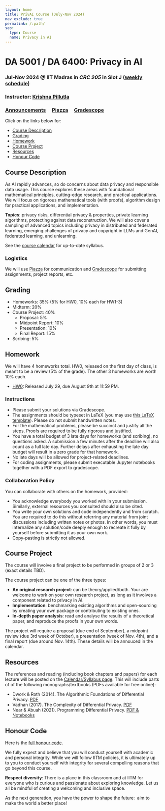 ```yaml
---
layout: home
title: PrivAI Course (July-Nov 2024)
nav_exclude: true
permalink: /:path/
seo:
  type: Course
  name: Privacy in AI
---
```


# DA 5001 / DA 6400: Privacy in AI 

### Jul-Nov 2024 @ IIT Madras in _CRC 205_ in Slot J ([weekly schedule](schedule.md))

### Instructor: [Krishna Pillutla](https://krishnap25.github.io/)

### [Announcements](announcements.md) &nbsp; &nbsp; [Piazza]() &nbsp; &nbsp; [Gradescope]()

Click on the links below for:
- [Course Description](#course-description)
- [Grading](#grading)
- [Homework](#homework)
- [Course Project](#course-project)
- [Resources](#resources)
- [Honour Code](#honour-code)

## Course Description

As AI rapidly advances, so do concerns about data privacy and responsible data usage.
This course explores these areas with foundational mathematical principles, cutting-edge research, and practical applications.
We will focus on rigorous mathematical tools (with proofs), algorithm design for practical applications, and implementation.


**Topics**: privacy risks, differential privacy & properties, private learning algorithms,
protecting against data reconstruction. We will also cover a sampling of advanced topics including privacy in distributed and federated learning,
emerging challenges of privacy and copyright in LLMs and GenAI, federated learning, and unlearning.

See the [course calendar](calendar.md) for up-to-date syllabus.

### Logistics 

We will use [Piazza]() for communication and [Gradescope]() for submitting assignments, project reports, etc.

## Grading

- Homeworks: 35% (5% for HW0, 10% each for HW1-3)
- Midterm: 20%
- Course Project: 40%
    * Proposal: 5%
    * Midpoint Report: 10%
    * Presentation: 10%
    * Final Report: 15%
- Scribing: 5%

## Homework

We will have 4 homeworks total. HW0, released on the first day of class, is meant to be a review (5% of the grade).
The other 3 homeworks are worth 10% each.

* [HW0](/resources/hw0.pdf): Released July 29, due August 9th at 11:59 PM.


### Instructions
- Please submit your solutions via Gradescope.
- The assignments should be typeset in LaTeX (you may use [this LaTeX template](https://www.overleaf.com/read/rfpgcwqbtdcg#cb8bba)). Please do not submit handwritten notes.
- For the mathematical problems, please be succinct and justify all the steps. Proofs are required to be fully rigorous and justified.
- You have a total budget of 3 late days for homeworks (and scribing), no questions asked. A submission a few minutes after the deadline will also count as a full late day. Further delays after exhausting the late day budget will result in a zero grade for that homework.
- No late days will be allowed for project-related deadlines.
- For coding assignments, please submit executable Jupyter notebooks together with a PDF export to gradescope.
  

### Collaboration Policy

You can collaborate with others on the homework, provided: 
* You acknowledge everybody you worked with in your submission. Similarly, external resources you consulted should also be cited.
* You write your own solutions and code independently and from scratch. You are required to do this without referring any material from joint discussions including written notes or photos.  In other words, you must internalize any solution/code deeply enough to recreate it fully by yourself before submitting it as your own work.
* Copy-pasting is strictly not allowed.

## Course Project

The course will involve a final project to be performed in groups of 2 or 3 (exact details TBD).

The course project can be one of the three types:

* **An original research project**: can be theory/applied/both. Your are welcome to work on your own research project, as long as it involves a component related to privacy in AI.
* **Implementation**: benchmarking existing algorithms and open-sourcing by creating your own package or contributing to existing ones.
* **In-depth paper analysis**: read and analyse the results of a theoretical paper, and reproduce the proofs in your own words.

The project will require a proposal (due end of September), a midpoint review (due 3rd week of October), a presentation (week of Nov. 4th), and a final report (due around Nov. 14th).
These details will be annouced in the calendar.

## Resources

The references and reading (including book chapters and papers) for each lecture will be posted on the [Calendar/Syllabus page](/calendar). 
This will include parts of of the following monographs/textbooks (PDFs available for free online):
* Dwork & Roth (2014). The Algorithmic Foundations of Differential Privacy. [PDF](https://www.cis.upenn.edu/~aaroth/Papers/privacybook.pdf)
* Vadhan (2017). The Complexity of Differential Privacy. [PDF](https://privacytools.seas.harvard.edu/files/complexityprivacy_1.pdf)
* Near & Abuah (2021). Programming Differential Privacy. [PDF & Notebooks](https://programming-dp.com/)

<!-- [differentialprivacy.org](https://differentialprivacy.org/resources/) lists several other handy resources.-->


## Honour Code

Here is the [full honour code]().

We fully expect and believe that you will conduct yourself with academic and personal integrity.
While we will follow IITM policies, it is ultimately up to you to conduct yourself with integrity for several compelling reasons that go beyond this course.

**Respect diversity**: There is a place in this classroom and at IITM for everyone who is curious and passionate about exploring knowledge.
Let us all be mindful of creating a welcoming and inclusive space.

As the next generation, you have the power to shape the future:  aim to make the world a better place!

